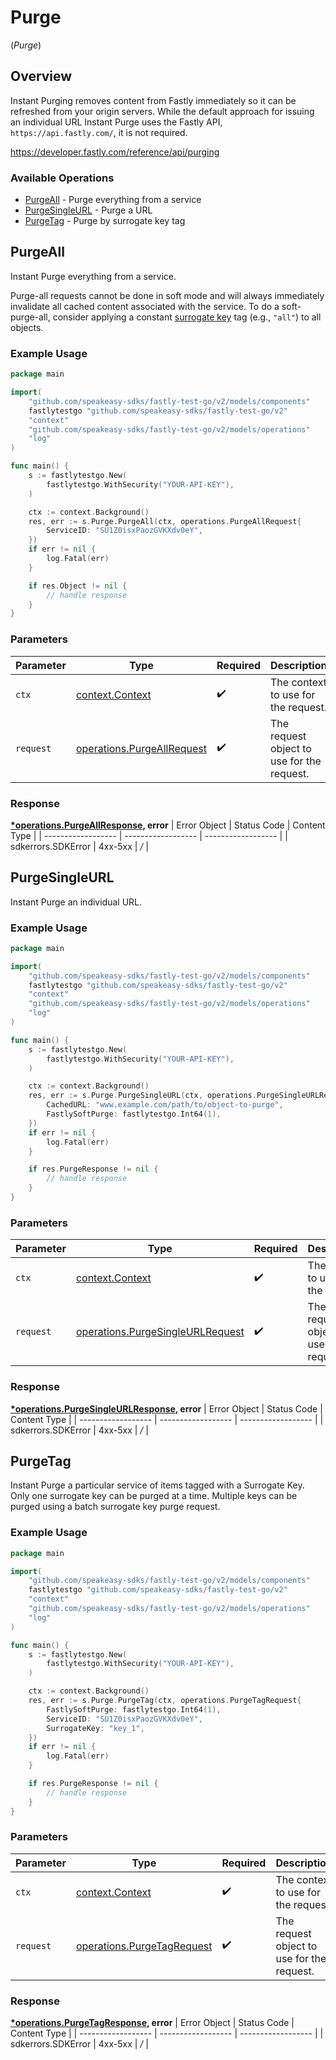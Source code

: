 # Purge
(*Purge*)

## Overview

Instant Purging removes content from Fastly immediately so it can be refreshed from your origin servers. While the default approach for issuing an individual URL Instant Purge uses the Fastly API, `https://api.fastly.com/`, it is not required.

<https://developer.fastly.com/reference/api/purging>
### Available Operations

* [PurgeAll](#purgeall) - Purge everything from a service
* [PurgeSingleURL](#purgesingleurl) - Purge a URL
* [PurgeTag](#purgetag) - Purge by surrogate key tag

## PurgeAll

Instant Purge everything from a service.

Purge-all requests cannot be done in soft mode and will always immediately invalidate all cached content associated with the service. To do a soft-purge-all, consider applying a constant [surrogate key](https://docs.fastly.com/en/guides/getting-started-with-surrogate-keys) tag (e.g., `"all"`) to all objects.


### Example Usage

```go
package main

import(
	"github.com/speakeasy-sdks/fastly-test-go/v2/models/components"
	fastlytestgo "github.com/speakeasy-sdks/fastly-test-go/v2"
	"context"
	"github.com/speakeasy-sdks/fastly-test-go/v2/models/operations"
	"log"
)

func main() {
    s := fastlytestgo.New(
        fastlytestgo.WithSecurity("YOUR-API-KEY"),
    )

    ctx := context.Background()
    res, err := s.Purge.PurgeAll(ctx, operations.PurgeAllRequest{
        ServiceID: "SU1Z0isxPaozGVKXdv0eY",
    })
    if err != nil {
        log.Fatal(err)
    }

    if res.Object != nil {
        // handle response
    }
}
```

### Parameters

| Parameter                                                                | Type                                                                     | Required                                                                 | Description                                                              |
| ------------------------------------------------------------------------ | ------------------------------------------------------------------------ | ------------------------------------------------------------------------ | ------------------------------------------------------------------------ |
| `ctx`                                                                    | [context.Context](https://pkg.go.dev/context#Context)                    | :heavy_check_mark:                                                       | The context to use for the request.                                      |
| `request`                                                                | [operations.PurgeAllRequest](../../models/operations/purgeallrequest.md) | :heavy_check_mark:                                                       | The request object to use for the request.                               |


### Response

**[*operations.PurgeAllResponse](../../models/operations/purgeallresponse.md), error**
| Error Object       | Status Code        | Content Type       |
| ------------------ | ------------------ | ------------------ |
| sdkerrors.SDKError | 4xx-5xx            | */*                |

## PurgeSingleURL

Instant Purge an individual URL.

### Example Usage

```go
package main

import(
	"github.com/speakeasy-sdks/fastly-test-go/v2/models/components"
	fastlytestgo "github.com/speakeasy-sdks/fastly-test-go/v2"
	"context"
	"github.com/speakeasy-sdks/fastly-test-go/v2/models/operations"
	"log"
)

func main() {
    s := fastlytestgo.New(
        fastlytestgo.WithSecurity("YOUR-API-KEY"),
    )

    ctx := context.Background()
    res, err := s.Purge.PurgeSingleURL(ctx, operations.PurgeSingleURLRequest{
        CachedURL: "www.example.com/path/to/object-to-purge",
        FastlySoftPurge: fastlytestgo.Int64(1),
    })
    if err != nil {
        log.Fatal(err)
    }

    if res.PurgeResponse != nil {
        // handle response
    }
}
```

### Parameters

| Parameter                                                                            | Type                                                                                 | Required                                                                             | Description                                                                          |
| ------------------------------------------------------------------------------------ | ------------------------------------------------------------------------------------ | ------------------------------------------------------------------------------------ | ------------------------------------------------------------------------------------ |
| `ctx`                                                                                | [context.Context](https://pkg.go.dev/context#Context)                                | :heavy_check_mark:                                                                   | The context to use for the request.                                                  |
| `request`                                                                            | [operations.PurgeSingleURLRequest](../../models/operations/purgesingleurlrequest.md) | :heavy_check_mark:                                                                   | The request object to use for the request.                                           |


### Response

**[*operations.PurgeSingleURLResponse](../../models/operations/purgesingleurlresponse.md), error**
| Error Object       | Status Code        | Content Type       |
| ------------------ | ------------------ | ------------------ |
| sdkerrors.SDKError | 4xx-5xx            | */*                |

## PurgeTag

Instant Purge a particular service of items tagged with a Surrogate Key. Only one surrogate key can be purged at a time. Multiple keys can be purged using a batch surrogate key purge request.

### Example Usage

```go
package main

import(
	"github.com/speakeasy-sdks/fastly-test-go/v2/models/components"
	fastlytestgo "github.com/speakeasy-sdks/fastly-test-go/v2"
	"context"
	"github.com/speakeasy-sdks/fastly-test-go/v2/models/operations"
	"log"
)

func main() {
    s := fastlytestgo.New(
        fastlytestgo.WithSecurity("YOUR-API-KEY"),
    )

    ctx := context.Background()
    res, err := s.Purge.PurgeTag(ctx, operations.PurgeTagRequest{
        FastlySoftPurge: fastlytestgo.Int64(1),
        ServiceID: "SU1Z0isxPaozGVKXdv0eY",
        SurrogateKey: "key_1",
    })
    if err != nil {
        log.Fatal(err)
    }

    if res.PurgeResponse != nil {
        // handle response
    }
}
```

### Parameters

| Parameter                                                                | Type                                                                     | Required                                                                 | Description                                                              |
| ------------------------------------------------------------------------ | ------------------------------------------------------------------------ | ------------------------------------------------------------------------ | ------------------------------------------------------------------------ |
| `ctx`                                                                    | [context.Context](https://pkg.go.dev/context#Context)                    | :heavy_check_mark:                                                       | The context to use for the request.                                      |
| `request`                                                                | [operations.PurgeTagRequest](../../models/operations/purgetagrequest.md) | :heavy_check_mark:                                                       | The request object to use for the request.                               |


### Response

**[*operations.PurgeTagResponse](../../models/operations/purgetagresponse.md), error**
| Error Object       | Status Code        | Content Type       |
| ------------------ | ------------------ | ------------------ |
| sdkerrors.SDKError | 4xx-5xx            | */*                |
